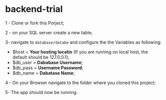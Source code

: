 # backend-trial

1 - Clone or fork this Porject;

2 - on your SQL server create a new table;

3- navigate to ```database/databe``` and configure the the Variables as following:

- $host = **Your hosting locatin** (If you are running on local host, the default should be 127.0.0.1);
- $db_user = **Dababase Username**;
- $db_pass = **Username Password**;
- $db_name = **Dabatase Name**;

4 - On your Browser navigate to the folder where you cloned this project;

5- The app should now be running.